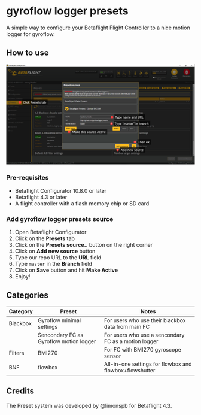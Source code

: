 # gyroflow logger presets

A simple way to configure your Betaflight Flight Controller to a nice motion logger for gyroflow.

## How to use

![](/misc/img/logger-preset-how-to-use.png)

### Pre-requisites

- Betaflight Configurator 10.8.0 or later
- Betaflight 4.3 or later
- A flight controller with a flash memory chip or SD card

### Add gyroflow logger presets source

1. Open Betaflight Configurator
2. Click on the **Presets** tab
3. Click on the **Presets source..** button on the right corner
4. Click on **Add new source** button
5. Type our repo URL to the **URL** field
6. Type ``master`` in the **Branch** field
7. Click on **Save** button and hit **Make Active**
8. Enjoy!

## Categories
| Category | Preset | Notes |
| ----------- | ----------- | ----------- |
| Blackbox | Gyroflow minimal settings | For users who use their blackbox data from main FC |
| | Sencondary FC as Gyroflow motion logger | For users who use a sencondary FC as a motion logger |
| Filters | BMI270 | For FC with BMI270 gyroscope sensor|
| BNF | flowbox | All-in-one settings for flowbox and flowbox+flowshutter |

## Credits

The Preset system was developed by @limonspb for Betaflight 4.3.

